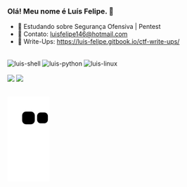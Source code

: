 ### Olá! Meu nome é Luís Felipe. 👋

- 🌱 Estudando sobre Segurança Ofensiva | Pentest
- 📩 Contato: luisfelipe146@hotmail.com
- 📝 Write-Ups: https://luis-felipe.gitbook.io/ctf-write-ups/

<div style="display: inline"><br>
  <img align="center" alt="luis-shell" height="30" width="30" src="https://cdn.jsdelivr.net/gh/devicons/devicon/icons/bash/bash-original.svg">
  <img align="center" alt="luis-python" height="30" width="30" src="https://cdn.jsdelivr.net/gh/devicons/devicon/icons/python/python-original.svg">
  <img align="center" alt="luis-linux" height="30" width="30" src="https://cdn.jsdelivr.net/gh/devicons/devicon/icons/linux/linux-original.svg">
</div>
<br><br>
<div>
 <a href="https://www.linkedin.com/in/luis146/" target="_blank"><img src="https://img.shields.io/badge/LinkedIn-0077B5?style=for-the-badge&logo=linkedin&logoColor=white" target="_blank"></a>
 <a href="https://twitter.com/luisfelipe146_" target="_blank"><img src="https://img.shields.io/badge/Twitter-1DA1F2?style=for-the-badge&logo=twitter&logoColor=white" target="_blank"></a> 
</div><br>

![Snake animation](https://github.com/luisfelipe146/luisfelipe146/blob/output/github-contribution-grid-snake.svg)
